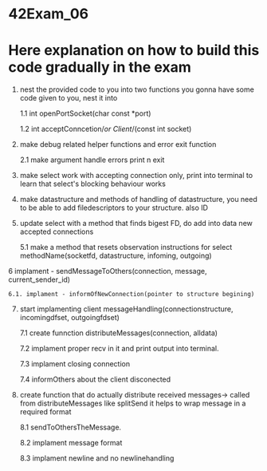 # 42Exam_06

# Here explanation on how to build this code gradually in the exam

1. nest the provided code to you into two functions
you gonna have some code given to you, nest it into

	1.1 int openPortSocket(char const *port)
  
	1.2 int acceptConncetion/*or Client*/(const int socket)

2. make debug related helper functions and error exit function

	2.1 make argument handle errors print n exit

3. make select work with accepting connection only, print into terminal to learn that select's blocking behaviour works

4. make datastructure and methods of handling of datastructure, you need to be able to add filedescriptors to your structure. also ID

5. update select with a method that finds bigest FD, do add into data new accepted connections
 
	5.1 make a method that resets observation instructions for select
      methodName(socketfd, datastructure, infoming, outgoing)


6  implament - sendMessageToOthers(connection, message, current_sender_id)

	6.1. implament - informOfNewConnection(pointer to structure begining)

7. start implamenting client messageHandling(connectionstructure, incomingdfset, outgoingfdset)

	7.1 create funnction distributeMessages(connection, alldata)
  
	7.2 implament proper recv in it and print output into terminal.
  
	7.3 implament closing connection
  
	7.4 informOthers about the client disconected
  

8. create function that do actually distribute received messages-> called from distributeMessages like splitSend it helps to wrap message in a required format

	8.1 sendToOthersTheMessage.
  
	8.2 implament message format
  
	8.3 implament newline and no newlinehandling
